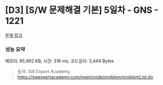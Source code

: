 # [D3] [S/W 문제해결 기본] 5일차 - GNS - 1221 

[문제 링크](https://swexpertacademy.com/main/code/problem/problemDetail.do?contestProbId=AV14jJh6ACYCFAYD) 

### 성능 요약

메모리: 85,992 KB, 시간: 316 ms, 코드길이: 3,444 Bytes



> 출처: SW Expert Academy, https://swexpertacademy.com/main/code/problem/problemList.do